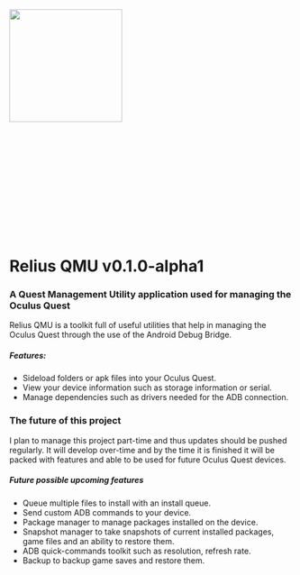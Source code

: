<img style="margin: 200px 0;" src="https://i.imgur.com/FRmeMb2.png" width="200"/>

# Relius QMU v0.1.0-alpha1
### A Quest Management Utility application used for managing the Oculus Quest
Relius QMU is a toolkit full of useful utilities that help in managing the Oculus Quest through the use of the Android Debug Bridge.

##### Features:

* Sideload folders or apk files into your Oculus Quest.
* View your device information such as storage information or serial.
* Manage dependencies such as drivers needed for the ADB connection.

### The future of this project
I plan to manage this project part-time and thus updates should be pushed regularly. It will develop over-time and by the time it is finished it will be packed with features and able to be used for future Oculus Quest devices.

##### Future possible upcoming features

* Queue multiple files to install with an install queue.
* Send custom ADB commands to your device.
* Package manager to manage packages installed on the device.
* Snapshot manager to take snapshots of current installed packages, game files and an ability to restore them.
* ADB quick-commands toolkit such as resolution, refresh rate.
* Backup to backup game saves and restore them.
